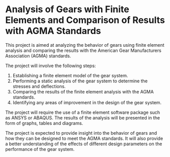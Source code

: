 
# Analysis of Gears with Finite Elements and Comparison of Results with AGMA Standards

This project is aimed at analyzing the behavior of gears using finite element analysis and comparing the results with the American Gear Manufacturers Association (AGMA) standards.

The project will involve the following steps:

1. Establishing a finite element model of the gear system.
2. Performing a static analysis of the gear system to determine the stresses and deflections.
3. Comparing the results of the finite element analysis with the AGMA standards.
4. Identifying any areas of improvement in the design of the gear system.

The project will require the use of a finite element software package such as ANSYS or ABAQUS. The results of the analysis will be presented in the form of graphs, tables and diagrams.

The project is expected to provide insight into the behavior of gears and how they can be designed to meet the AGMA standards. It will also provide a better understanding of the effects of different design parameters on the performance of the gear system.
